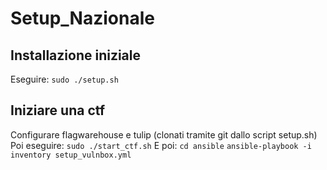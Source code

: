 # Setup_Nazionale

## Installazione iniziale

Eseguire:
```sudo ./setup.sh```

## Iniziare una ctf
Configurare flagwarehouse e tulip (clonati tramite git dallo script setup.sh)
Poi eseguire:
```sudo ./start_ctf.sh```
E poi:
```cd ansible```
```ansible-playbook -i inventory setup_vulnbox.yml```